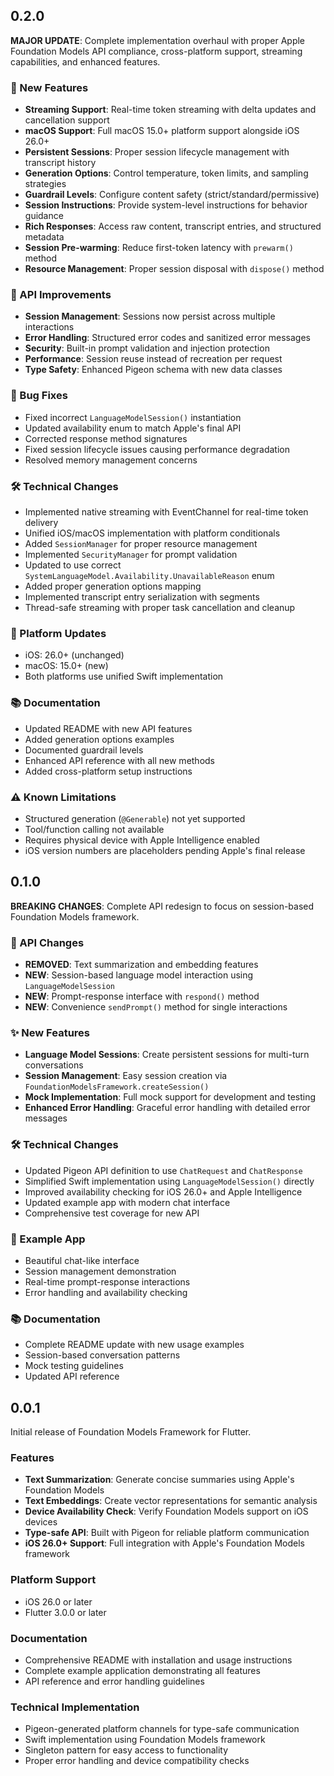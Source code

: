 ## 0.2.0

**MAJOR UPDATE**: Complete implementation overhaul with proper Apple Foundation Models API compliance, cross-platform support, streaming capabilities, and enhanced features.

### 🎉 New Features
- **Streaming Support**: Real-time token streaming with delta updates and cancellation support
- **macOS Support**: Full macOS 15.0+ platform support alongside iOS 26.0+
- **Persistent Sessions**: Proper session lifecycle management with transcript history
- **Generation Options**: Control temperature, token limits, and sampling strategies
- **Guardrail Levels**: Configure content safety (strict/standard/permissive)
- **Session Instructions**: Provide system-level instructions for behavior guidance
- **Rich Responses**: Access raw content, transcript entries, and structured metadata
- **Session Pre-warming**: Reduce first-token latency with `prewarm()` method
- **Resource Management**: Proper session disposal with `dispose()` method

### 🔧 API Improvements
- **Session Management**: Sessions now persist across multiple interactions
- **Error Handling**: Structured error codes and sanitized error messages
- **Security**: Built-in prompt validation and injection protection
- **Performance**: Session reuse instead of recreation per request
- **Type Safety**: Enhanced Pigeon schema with new data classes

### 🐛 Bug Fixes
- Fixed incorrect `LanguageModelSession()` instantiation
- Updated availability enum to match Apple's final API
- Corrected response method signatures
- Fixed session lifecycle issues causing performance degradation
- Resolved memory management concerns

### 🛠 Technical Changes
- Implemented native streaming with EventChannel for real-time token delivery
- Unified iOS/macOS implementation with platform conditionals
- Added `SessionManager` for proper resource management
- Implemented `SecurityManager` for prompt validation
- Updated to use correct `SystemLanguageModel.Availability.UnavailableReason` enum
- Added proper generation options mapping
- Implemented transcript entry serialization with segments
- Thread-safe streaming with proper task cancellation and cleanup

### 📱 Platform Updates
- iOS: 26.0+ (unchanged)
- macOS: 15.0+ (new)
- Both platforms use unified Swift implementation

### 📚 Documentation
- Updated README with new API features
- Added generation options examples
- Documented guardrail levels
- Enhanced API reference with all new methods
- Added cross-platform setup instructions

### ⚠️ Known Limitations
- Structured generation (`@Generable`) not yet supported
- Tool/function calling not available
- Requires physical device with Apple Intelligence enabled
- iOS version numbers are placeholders pending Apple's final release

## 0.1.0

**BREAKING CHANGES**: Complete API redesign to focus on session-based Foundation Models framework.

### 🔄 API Changes
- **REMOVED**: Text summarization and embedding features
- **NEW**: Session-based language model interaction using `LanguageModelSession`
- **NEW**: Prompt-response interface with `respond()` method
- **NEW**: Convenience `sendPrompt()` method for single interactions

### ✨ New Features
- **Language Model Sessions**: Create persistent sessions for multi-turn conversations
- **Session Management**: Easy session creation via `FoundationModelsFramework.createSession()`
- **Mock Implementation**: Full mock support for development and testing
- **Enhanced Error Handling**: Graceful error handling with detailed error messages

### 🛠 Technical Changes
- Updated Pigeon API definition to use `ChatRequest` and `ChatResponse`
- Simplified Swift implementation using `LanguageModelSession()` directly
- Improved availability checking for iOS 26.0+ and Apple Intelligence
- Updated example app with modern chat interface
- Comprehensive test coverage for new API

### 📱 Example App
- Beautiful chat-like interface
- Session management demonstration
- Real-time prompt-response interactions
- Error handling and availability checking

### 📚 Documentation
- Complete README update with new usage examples
- Session-based conversation patterns
- Mock testing guidelines
- Updated API reference

## 0.0.1

Initial release of Foundation Models Framework for Flutter.

### Features
- **Text Summarization**: Generate concise summaries using Apple's Foundation Models
- **Text Embeddings**: Create vector representations for semantic analysis
- **Device Availability Check**: Verify Foundation Models support on iOS devices
- **Type-safe API**: Built with Pigeon for reliable platform communication
- **iOS 26.0+ Support**: Full integration with Apple's Foundation Models framework

### Platform Support
- iOS 26.0 or later
- Flutter 3.0.0 or later

### Documentation
- Comprehensive README with installation and usage instructions
- Complete example application demonstrating all features
- API reference and error handling guidelines

### Technical Implementation
- Pigeon-generated platform channels for type-safe communication
- Swift implementation using Foundation Models framework
- Singleton pattern for easy access to functionality
- Proper error handling and device compatibility checks
